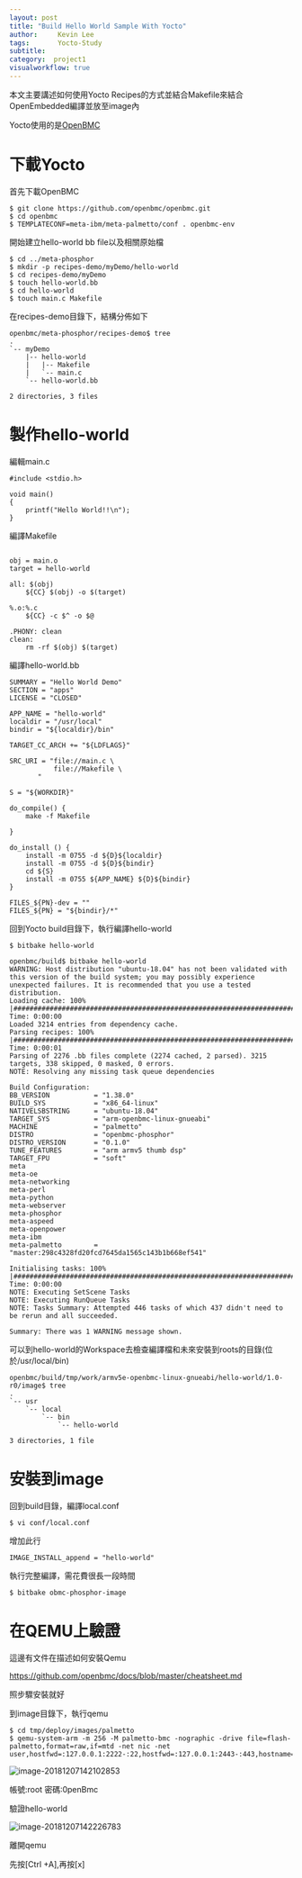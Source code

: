 ```yaml
---
layout: post
title: "Build Hello World Sample With Yocto"
author:     Kevin Lee
tags: 		Yocto-Study
subtitle:   
category:  project1
visualworkflow: true
---
```

本文主要講述如何使用Yocto Recipes的方式並結合Makefile來結合OpenEmbedded編譯並放至image內

Yocto使用的是[OpenBMC](https://github.com/openbmc/openbmc)

# 下載Yocto

首先下載OpenBMC

```
$ git clone https://github.com/openbmc/openbmc.git
$ cd openbmc
$ TEMPLATECONF=meta-ibm/meta-palmetto/conf . openbmc-env
```

開始建立hello-world bb file以及相關原始檔

```
$ cd ../meta-phosphor
$ mkdir -p recipes-demo/myDemo/hello-world
$ cd recipes-demo/myDemo
$ touch hello-world.bb
$ cd hello-world
$ touch main.c Makefile
```

在recipes-demo目錄下，結構分佈如下

```
openbmc/meta-phosphor/recipes-demo$ tree
.
`-- myDemo
    |-- hello-world
    |   |-- Makefile
    |   `-- main.c
    `-- hello-world.bb

2 directories, 3 files
```



# 製作hello-world

編輯main.c

```main
#include <stdio.h>

void main()
{
    printf("Hello World!!\n");
}
```

編譯Makefile

```

obj = main.o
target = hello-world

all: $(obj)
	${CC} $(obj) -o $(target)

%.o:%.c
	${CC} -c $^ -o $@

.PHONY: clean
clean:
	rm -rf $(obj) $(target)
```

編譯hello-world.bb

```
SUMMARY = "Hello World Demo"
SECTION = "apps"
LICENSE = "CLOSED"

APP_NAME = "hello-world"
localdir = "/usr/local"
bindir = "${localdir}/bin"

TARGET_CC_ARCH += "${LDFLAGS}"

SRC_URI = "file://main.c \
           file://Makefile \
	   "

S = "${WORKDIR}"

do_compile() {
    make -f Makefile
        
}

do_install () {
    install -m 0755 -d ${D}${localdir}
    install -m 0755 -d ${D}${bindir}
    cd ${S}
    install -m 0755 ${APP_NAME} ${D}${bindir}
}

FILES_${PN}-dev = ""
FILES_${PN} = "${bindir}/*"
```

回到Yocto build目錄下，執行編譯hello-world

```
$ bitbake hello-world

openbmc/build$ bitbake hello-world
WARNING: Host distribution "ubuntu-18.04" has not been validated with this version of the build system; you may possibly experience unexpected failures. It is recommended that you use a tested distribution.
Loading cache: 100% |########################################################################################################################################################################| Time: 0:00:00
Loaded 3214 entries from dependency cache.
Parsing recipes: 100% |######################################################################################################################################################################| Time: 0:00:01
Parsing of 2276 .bb files complete (2274 cached, 2 parsed). 3215 targets, 338 skipped, 0 masked, 0 errors.
NOTE: Resolving any missing task queue dependencies

Build Configuration:
BB_VERSION           = "1.38.0"
BUILD_SYS            = "x86_64-linux"
NATIVELSBSTRING      = "ubuntu-18.04"
TARGET_SYS           = "arm-openbmc-linux-gnueabi"
MACHINE              = "palmetto"
DISTRO               = "openbmc-phosphor"
DISTRO_VERSION       = "0.1.0"
TUNE_FEATURES        = "arm armv5 thumb dsp"
TARGET_FPU           = "soft"
meta                 
meta-oe              
meta-networking      
meta-perl            
meta-python          
meta-webserver       
meta-phosphor        
meta-aspeed          
meta-openpower       
meta-ibm             
meta-palmetto        = "master:298c4328fd20fcd7645da1565c143b1b668ef541"

Initialising tasks: 100% |###################################################################################################################################################################| Time: 0:00:00
NOTE: Executing SetScene Tasks
NOTE: Executing RunQueue Tasks
NOTE: Tasks Summary: Attempted 446 tasks of which 437 didn't need to be rerun and all succeeded.

Summary: There was 1 WARNING message shown.

```

可以到hello-world的Workspace去檢查編譯檔和未來安裝到roots的目錄(位於/usr/local/bin)

```
openbmc/build/tmp/work/armv5e-openbmc-linux-gnueabi/hello-world/1.0-r0/image$ tree 
.
`-- usr
    `-- local
        `-- bin
            `-- hello-world

3 directories, 1 file
```



# 安裝到image

回到build目錄，編譯local.conf

```
$ vi conf/local.conf
```

增加此行

```
IMAGE_INSTALL_append = "hello-world"
```

執行完整編譯，需花費很長一段時間

```
$ bitbake obmc-phosphor-image
```



# 在QEMU上驗證

這邊有文件在描述如何安裝Qemu

https://github.com/openbmc/docs/blob/master/cheatsheet.md

照步驟安裝就好

到image目錄下，執行qemu

```
$ cd tmp/deploy/images/palmetto
$ qemu-system-arm -m 256 -M palmetto-bmc -nographic -drive file=flash-palmetto,format=raw,if=mtd -net nic -net user,hostfwd=:127.0.0.1:2222-:22,hostfwd=:127.0.0.1:2443-:443,hostname=qemu
```

![image-20181207142102853](../img/image-20181207142102853-4163662.png)

帳號:root
密碼:0penBmc

驗證hello-world

![image-20181207142226783](../img/image-20181207142226783-4163746.png)

離開qemu

先按[Ctrl +A],再按[x]